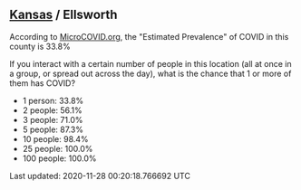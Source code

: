 
## [Kansas](/united-states/kansas) / Ellsworth

According to [MicroCOVID.org](http://microcovid.org),
the "Estimated Prevalence" of COVID in this county is 33.8%

If you interact with a certain number of people in this location
(all at once in a group, or spread out across the day), what is the chance that
1 or more of them has COVID?

- 1 person: 33.8%
- 2 people: 56.1%
- 3 people: 71.0%
- 5 people: 87.3%
- 10 people: 98.4%
- 25 people: 100.0%
- 100 people: 100.0%

Last updated: 2020-11-28 00:20:18.766692 UTC
